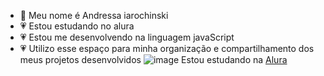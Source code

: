 - 🎀 Meu nome é Andressa iarochinski
- 💗 Estou estudando no alura
- 💗 Estou me desenvolvendo na linguagem javaScript
- 💗 Utilizo esse espaço para minha organização e compartilhamento dos meus projetos desenvolvidos
  ![image](https://github.com/user-attachments/assets/4c353de5-8dd7-4444-baa3-30d8b14e96ea)
Estou estudando na [Alura](https://cursos.alura.com.br/dashboard)
